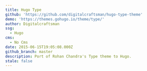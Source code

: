 ```yaml
---
title: Hugo Type
github: 'https://github.com/digitalcraftsman/hugo-type-theme'
demo: 'https://themes.gohugo.io/theme/type/'
author: Digitalcraftsman
ssg:
  - Hugo
cms:
  - No Cms
date: 2015-06-15T19:05:08.000Z
github_branch: master
description: Port of Rohan Chandra's Type theme to Hugo.
stale: false
---
```

